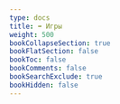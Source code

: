```yaml
---
type: docs
title: ➡️ Игры
weight: 500
bookCollapseSection: true
bookFlatSection: false
bookToc: false
bookComments: false
bookSearchExclude: true
bookHidden: false
---
```



